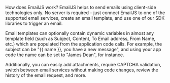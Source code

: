 How does EmailJS work?
EmailJS helps to send emails using client-side technologies only. No server is required – just connect EmailJS to one of the supported email services, create an email template, and use one of our SDK libraries to trigger an email.

Email templates can optionally contain dynamic variables in almost any template field (such as Subject, Content, To Email address, From Name, etc.) which are populated from the application code calls. For example, the subject can be "{{ name }}, you have a new message", and using your app code the name can be set to "James Dean", for instance.

Additionally, you can easily add attachments, require CAPTCHA validation, switch between email services without making code changes, review the history of the email request, and more.
